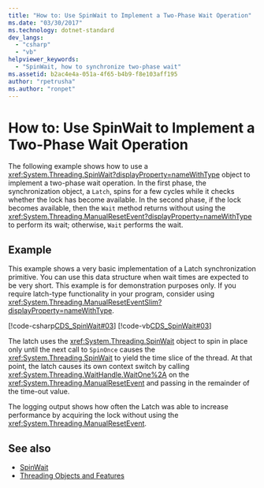 ```yaml
---
title: "How to: Use SpinWait to Implement a Two-Phase Wait Operation"
ms.date: "03/30/2017"
ms.technology: dotnet-standard
dev_langs: 
  - "csharp"
  - "vb"
helpviewer_keywords: 
  - "SpinWait, how to synchronize two-phase wait"
ms.assetid: b2ac4e4a-051a-4f65-b4b9-f8e103aff195
author: "rpetrusha"
ms.author: "ronpet"
---
```

# How to: Use SpinWait to Implement a Two-Phase Wait Operation
The following example shows how to use a <xref:System.Threading.SpinWait?displayProperty=nameWithType> object to implement a two-phase wait operation. In the first phase, the synchronization object, a `Latch`, spins for a few cycles while it checks whether the lock has become available. In the second phase, if the lock becomes available, then the `Wait` method returns without using the <xref:System.Threading.ManualResetEvent?displayProperty=nameWithType> to perform its wait; otherwise, `Wait` performs the wait.  
  
## Example  
 This example shows a very basic implementation of a Latch synchronization primitive. You can use this data structure when wait times are expected to be very short. This example is for demonstration purposes only. If you require latch-type functionality in your program, consider using <xref:System.Threading.ManualResetEventSlim?displayProperty=nameWithType>.  
  
 [!code-csharp[CDS_SpinWait#03](../../../samples/snippets/csharp/VS_Snippets_Misc/cds_spinwait/cs/spinwait03.cs#03)]
 [!code-vb[CDS_SpinWait#03](../../../samples/snippets/visualbasic/VS_Snippets_Misc/cds_spinwait/vb/spinwait2.vb#03)]  
  
 The latch uses the <xref:System.Threading.SpinWait> object to spin in place only until the next call to `SpinOnce` causes the <xref:System.Threading.SpinWait> to yield the time slice of the thread. At that point, the latch causes its own context switch by calling <xref:System.Threading.WaitHandle.WaitOne%2A> on the <xref:System.Threading.ManualResetEvent> and passing in the remainder of the time-out value.  
  
 The logging output shows how often the Latch was able to increase performance by acquiring the lock without using the <xref:System.Threading.ManualResetEvent>.  
  
## See also

- [SpinWait](../../../docs/standard/threading/spinwait.md)
- [Threading Objects and Features](../../../docs/standard/threading/threading-objects-and-features.md)
